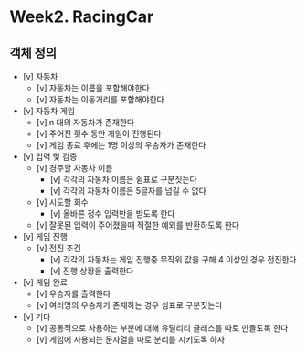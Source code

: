 # Week2. RacingCar

## 객체 정의

- [v] 자동차
    - [v] 자동차는 이름을 포함해야한다
    - [v] 자동차는 이동거리를 포함해야한다
- [v] 자동차 게임
    - [v] n 대의 자동차가 존재한다
    - [v] 주어진 횟수 동안 게임이 진행된다
    - [v] 게임 종료 후에는 1명 이상의 우승자가 존재한다
- [v] 입력 및 검증
    - [v] 경주할 자동차 이름
        - [v] 각각의 자동차 이름은 쉼표로 구분짓는다
        - [v] 각각의 자동차 이름은 5글자를 넘길 수 없다
    - [v] 시도할 회수
        - [v] 올바른 정수 입력만을 받도록 한다
    - [v] 잘못된 입력이 주어졌을때 적절한 예외를 반환하도록 한다
- [v] 게임 진행
    - [v] 전진 조건
        - [v] 각각의 자동차는 게임 진행중 무작위 값을 구해 4 이상인 경우 전진한다
        - [v] 진행 상황을 출력한다
- [v] 게임 완료
    - [v] 우승자를 출력한다
    - [v] 여러명의 우승자가 존재하는 경우 쉼표로 구분짓는다
- [v] 기타
    - [v] 공통적으로 사용하는 부분에 대해 유틸리티 클래스를 따로 만들도록 한다
    - [v] 게임에 사용되는 문자열을 따로 분리를 시키도록 하자
